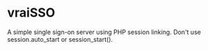 vraiSSO
======================================================
A simple single sign-on server using PHP session linking.
Don't use session.auto_start or session_start().
